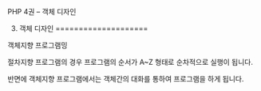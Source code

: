 PHP 4권 – 객체 디자인

03. 객체 디자인
====================


객체지향 프로그램밍

절차지향 프로그램의 경우 프로그램의 순서가 A~Z 형태로 순차적으로 실행이 됩니다.

반면에 객체지향 프로그램에서는 객체간의 대화를 통하여 프로그램을 하게 됩니다.










